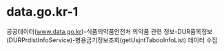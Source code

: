 # data.go.kr-1
공공데이터(www.data.go.kr)-식품의약품안전처 의약품 관련 정보-DUR품목정보(DURPrdlstInfoService)-병용금기정보조회(getUsjntTabooInfoList) 데이터 수집
